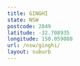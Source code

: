 ```yaml
---
title: GINGHI
state: NSW
postcode: 2849
latitude: -32.708935
longitude: 150.059088
url: /nsw/ginghi/
layout: suburb
---
```

